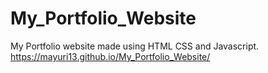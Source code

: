 # My_Portfolio_Website
My Portfolio website made using HTML CSS and Javascript.
https://mayuri13.github.io/My_Portfolio_Website/
